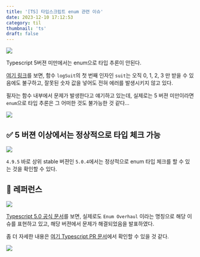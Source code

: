 ```yaml
---
title: '[TS] 타입스크립트 enum 관련 이슈'
date: 2023-12-10 17:12:53
category: til
thumbnail: 'ts'
draft: false
---
```

 

<img src="https://i.imgur.com/VP83Mj3.png" />

Typescript 5버젼 미만에서는 enum으로 타입 추론이 안된다.

[여기 링크](https://bluepnume.medium.com/nine-terrible-ways-to-use-typescript-enums-and-one-good-way-f9c7ec68bf15)를 보면, 함수 `logSuit`의 첫 번째 인자인 `suit`는 오직 0, 1, 2, 3 만 받을 수 있음에도 불구하고, 잘못된 숫자 값을 넣어도 전혀 에러를 발생시키지 않고 있다.

필자는 함수 내부에서 문제가 발생한다고 얘기하고 있는데, 실제로는 5 버젼 미만이라면 `enum`으로 타입 추론은 그 어떠한 것도 불가능한 것 같다...

<img src="https://i.imgur.com/bibjwEi.png" />



## ✅ 5 버젼 이상에서는 정상적으로 타입 체크 가능

![](https://i.imgur.com/fjOC66I.png)

`4.9.5` 바로 상위 stable 버젼인 `5.0.4`에서는 정상적으로 enum 타입 체크를 할 수 있는 것을 확인할 수 있다.

## 🔗 레퍼런스

<img src="https://i.imgur.com/qfh2rbZ.png" />

[Typescript 5.0 공식 문서](https://www.typescriptlang.org/docs/handbook/release-notes/typescript-5-0.html)를 보면, 실제로도 `Enum Overhaul` 이라는 명칭으로 해당 이슈를 표현하고 있고, 해당 버젼에서 문제가 해결되었음을 발표하였다.

좀 더 자세한 내용은 [여기 Typescript PR 문서](https://github.com/microsoft/TypeScript/pull/50528)에서 확인할 수 있을 것 같다.

<img src="https://i.imgur.com/MNNc1oC.png" />

